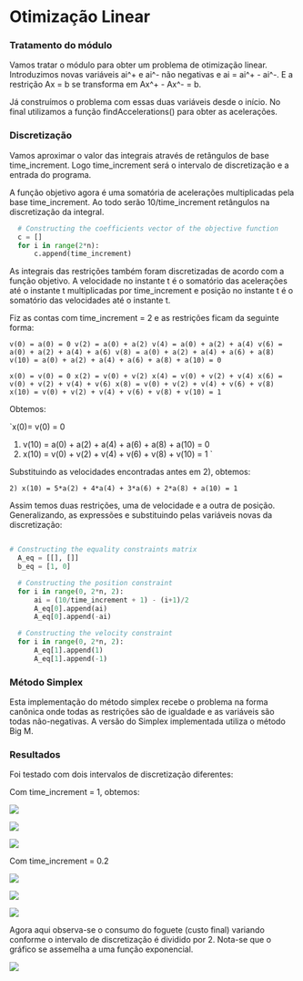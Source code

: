 #  Otimização Linear



### Tratamento do módulo

Vamos tratar o módulo para obter um problema de otimização linear. Introduzimos novas variáveis ai^+ e ai^- não negativas e ai = ai^+ - ai^-. E a restrição Ax = b se transforma em Ax^+ - Ax^- = b.

Já construímos o problema com essas duas variáveis desde o início. No final utilizamos a função findAccelerations() para obter as acelerações.

### Discretização

Vamos aproximar o valor das integrais através de retângulos de base time_increment. Logo time_increment será o intervalo de discretização e a entrada do programa.

A função objetivo agora é uma somatória de acelerações multiplicadas pela base time_increment. Ao todo serão 10/time_increment retângulos na discretização da integral.

```python
  # Constructing the coefficients vector of the objective function
  c = []
  for i in range(2*n):
      c.append(time_increment)
```

As integrais das restrições também foram discretizadas de acordo com a função objetivo. A velocidade no instante t é o somatório das acelerações até o instante t multiplicadas por time_increment e posição no instante t é o somatório das velocidades até o instante t.

Fiz as contas com time_increment = 2 e as restrições ficam da seguinte forma:

`v(0) = a(0) = 0
v(2) = a(0) + a(2)
v(4) = a(0) + a(2) + a(4)
v(6) = a(0) + a(2) + a(4) + a(6)
v(8) = a(0) + a(2) + a(4) + a(6) + a(8)
v(10) = a(0) + a(2) + a(4) + a(6) + a(8) + a(10) = 0
`

`x(0) = v(0) = 0
x(2) = v(0) + v(2)
x(4) = v(0) + v(2) + v(4)
x(6) = v(0) + v(2) + v(4) + v(6)
x(8) = v(0) + v(2) + v(4) + v(6) + v(8)
x(10) = v(0) + v(2) + v(4) + v(6) + v(8) + v(10) = 1
`

Obtemos:

`x(0)= v(0) = 0
1) v(10) = a(0) + a(2) + a(4) + a(6) + a(8) + a(10) = 0
2) x(10) = v(0) + v(2) + v(4) + v(6) + v(8) + v(10) = 1
`

Substituindo as velocidades encontradas antes em 2), obtemos:

`2) x(10) = 5*a(2) + 4*a(4) + 3*a(6) + 2*a(8) + a(10) = 1`

Assim temos duas restrições, uma de velocidade e a outra de posição.
Generalizando, as expressões e substituindo pelas variáveis novas da discretização:


```python

# Constructing the equality constraints matrix
  A_eq = [[], []]
  b_eq = [1, 0]

  # Constructing the position constraint
  for i in range(0, 2*n, 2):
      ai = (10/time_increment + 1) - (i+1)/2
      A_eq[0].append(ai)
      A_eq[0].append(-ai)

  # Constructing the velocity constraint
  for i in range(0, 2*n, 2):
      A_eq[1].append(1)
      A_eq[1].append(-1)
```

### Método Simplex

Esta implementação do método simplex recebe o problema na forma canônica onde todas as restrições são de igualdade e as variáveis são todas não-negativas.
A versão do Simplex implementada utiliza o método Big M.

### Resultados

Foi testado com dois intervalos de discretização diferentes:

Com time_increment = 1, obtemos:

![](/imgs/ac1.png)

![](/imgs/vel1.png)

![](/imgs/pos1.png)

Com time_increment = 0.2

![](/imgs/ac3.png)

![](/imgs/vel2.png)

![](/imgs/pos2.png)

Agora aqui observa-se o consumo do foguete (custo final) variando conforme o intervalo de discretização é dividido por 2. Nota-se que o gráfico se assemelha a uma função exponencial.

![](/imgs/cost.png)
